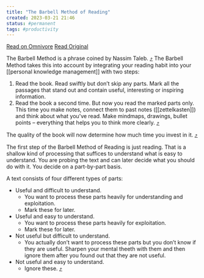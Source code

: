 ```yaml
---
title: "The Barbell Method of Reading"
created: 2023-03-21 21:46
status: #permanent
tags: #productivity 
---
```


[Read on Omnivore](https://omnivore.app/me/the-barbell-method-of-reading-zettelkasten-method-18707935ab2)
[Read Original](https://zettelkasten.de/posts/barbell-method-reading)

The Barbell Method is a phrase coined by Nassim Taleb. [⤴️](https://omnivore.app/me/the-barbell-method-of-reading-zettelkasten-method-18707935ab2#9a52fd13-5cd9-4c73-9d6f-32f3da7a6bc2) The Barbell Method takes this into account by integrating your reading habit into your [[personal knowledge management]] with two steps:

1. Read the book. Read swiftly but don’t skip any parts. Mark all the passages that stand out and contain useful, interesting or inspiring information.
2. Read the book a second time. But now you read the marked parts only. This time you make notes, connect them to past notes ([[zettelkasten]]) and think about what you’ve read. Make mindmaps, drawings, bullet points – everything that helps you to think more clearly. [⤴️](https://omnivore.app/me/the-barbell-method-of-reading-zettelkasten-method-18707935ab2#b40f87c6-361b-429e-9a3c-35bbf6f2cc1e)

The quality of the book will now determine how much time you invest in it. [⤴️](https://omnivore.app/me/the-barbell-method-of-reading-zettelkasten-method-18707935ab2#b4c493c0-d685-45aa-b530-0451ad6bc581)

The first step of the Barbell Method of Reading is just reading. That is a shallow kind of processing that suffices to understand what is easy to understand. You are probing the text and can later decide what you should do with it. You decide on a part-by-part basis.

A text consists of four different types of parts:
- Useful and difficult to understand. 
	- You want to process these parts heavily for understanding and exploitation. 
	- Mark these for later.
- Useful and easy to understand. 
	- You want to process these parts heavily for exploitation. 
	- Mark these for later.
- Not useful but difficult to understand. 
	- You actually don’t want to process these parts but you don’t know if they are useful. Sharpen your mental theeth with them and then ignore them after you found out that they are not useful.
- Not useful and easy to understand. 
	- Ignore these. [⤴️](https://omnivore.app/me/the-barbell-method-of-reading-zettelkasten-method-18707935ab2#3211fad3-b3da-4791-8342-7ef6508a120e)


